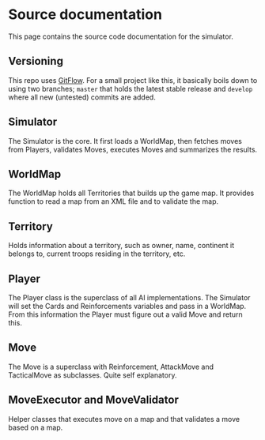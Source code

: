 # Source documentation

This page contains the source code documentation for the simulator.

## Versioning

This repo uses [GitFlow](http://nvie.com/posts/a-successful-git-branching-model/).
For a small project like this, it basically boils down to using two branches; `master` that holds the latest stable release and `develop` where all new (untested) commits are added.

## Simulator

The Simulator is the core. It first loads a WorldMap, then fetches moves from Players, validates Moves, executes Moves and summarizes the results.

## WorldMap

The WorldMap holds all Territories that builds up the game map. It provides function to read a map from an XML file and to validate the map.

## Territory

Holds information about a territory, such as owner, name, continent it belongs to, current troops residing in the territory, etc.

## Player

The Player class is the superclass of all AI implementations. The Simulator will set the Cards and Reinforcements variables and pass in a WorldMap. From this information the Player must figure out a valid Move and return this.

## Move

The Move is a superclass with Reinforcement, AttackMove and TacticalMove as subclasses. Quite self explanatory.

## MoveExecutor and MoveValidator

Helper classes that executes move on a map and that validates a move based on a map.
